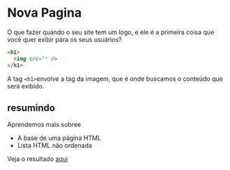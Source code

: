 # Nova Pagina

O que fazer quando o seu site tem um logo, e ele é a primeira coisa que você quer exibir para os seus usuários?

```html
<h1>
  <img src="" />
</h1>
```

A tag `<h1>`envolve a tag da imagem, que é onde buscamos o conteúdo que será exibido.

## resumindo

Aprendemos mais sobree

- A base de uma página HTML
- Lista HTML não ordenada

Veja o resultado [aqui](/Cursos/Iniciante%20em%20Programa%C3%A7%C3%A3o/02-Paginas_Web/HTML5eCSS3_Posicionamento_listas_Navegacao/01-Criando_uma_nova_p%C3%A1gina/produtos.html)
